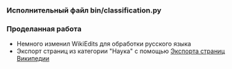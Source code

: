 ### Исполнительный файл bin/classification.py

### Проделанная работа
* Немного изменил WikiEdits для обработки русского языка
* Экспорт страниц из категории "Наука" с помощью [Экспорта страниц Википедии](https://ru.wikipedia.org/wiki/Служебная:Экспорт)
